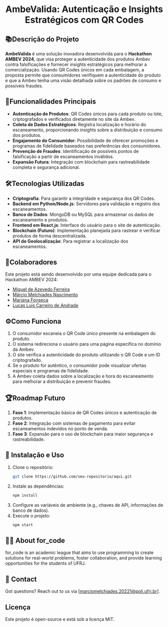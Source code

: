 
<h1 align="center">AmbeValida: Autenticação e Insights Estratégicos com QR Codes</h1>

## 📚**Descrição do Projeto**
**AmbeValida** é uma solução inovadora desenvolvida para o **Hackathon AMBEV 2024**, que visa proteger a autenticidade dos produtos Ambev contra falsificações e fornecer insights estratégicos para melhorar a comercialização. Usando QR Codes únicos em cada embalagem, a proposta permite que consumidores verifiquem a autenticidade do produto e que a Ambev tenha uma visão detalhada sobre os padrões de consumo e possíveis fraudes.

## 🎯**Funcionalidades Principais**
- **Autenticação de Produtos**: QR Codes únicos para cada produto ou lote, criptografados e verificados diretamente no site da Ambev.
- **Coleta de Dados Estratégicos**: Registra localização e horário do escaneamento, proporcionando insights sobre a distribuição e consumo dos produtos.
- **Engajamento do Consumidor**: Possibilidade de oferecer promoções e programas de fidelidade baseados nas preferências dos consumidores.
- **Prevenção de Fraudes**: Identificação de possíveis pontos de falsificação a partir de escaneamentos inválidos.
- **Expansão Futura**: Integração com blockchain para rastreabilidade completa e segurança adicional.

## 🛠️**Tecnologias Utilizadas**
- **Criptografia**: Para garantir a integridade e segurança dos QR Codes.
- **Backend em Python/Node.js**: Servidores para validação e registro dos escaneamentos.
- **Banco de Dados**: MongoDB ou MySQL para armazenar os dados de escaneamento e produtos.
- **Frontend em React.js**: Interface do usuário para o site de autenticação.
- **Blockchain (Futuro)**: Implementação planejada para rastrear e verificar produtos de forma descentralizada.
- **API de Geolocalização**: Para registrar a localização dos escaneamentos.

## 🤝**Colaboradores**
Este projeto está sendo desenvolvido por uma equipe dedicada para o Hackathon AMBEV 2024:
- [Miguel de Azevedo Ferreira](https://github.com/miguelferreiraZ)
- [Márcio Melchiades Nascimento](https://github.com/marciomn01)
- [Mariana Fonseca](https://github.com/fonsecamc)
- [Lucas Luis Carreiro de Andrade](https://github.com/luucasluuis)

## ⚙️**Como Funciona**
1. O consumidor escaneia o QR Code único presente na embalagem do produto.
2. O sistema redireciona o usuário para uma página específica no domínio da Ambev.
3. O site verifica a autenticidade do produto utilizando o QR Code e um ID criptografado.
4. Se o produto for autêntico, o consumidor pode visualizar ofertas especiais e programas de fidelidade.
5. A Ambev coleta dados sobre a localização e hora do escaneamento para melhorar a distribuição e prevenir fraudes.

## 🏆**Roadmap Futuro**
1. **Fase 1**: Implementação básica de QR Codes únicos e autenticação de produtos.
2. **Fase 2**: Integração com sistemas de pagamento para evitar escaneamentos indevidos no ponto de venda.
3. **Fase 3**: Expansão para o uso de blockchain para maior segurança e rastreabilidade.

## 📲 **Instalação e Uso**
1. Clone o repositório:
   ```bash
   git clone https://github.com/seu-repositorio/aqui.git
   ```
2. Instale as dependências:
   ```bash
   npm install
   ```
3. Configure as variáveis de ambiente (e.g., chaves de API, informações de banco de dados).
4. Execute o projeto:
   ```bash
   npm start
   ```
## 🧑‍💻 About for_code
for_code is an academic league that aims to use programming to create solutions for real-world problems, foster collaboration, and provide learning opportunities for the students of UFRJ.

## 📧 Contact
Got questions? Reach out to us via [marciomelchiades.20221@poli.ufrj.br].

## **Licença**
Este projeto é open-source e está sob a licença MIT.
